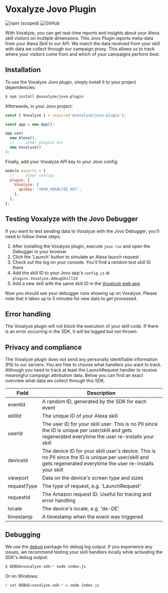 # Voxalyze Jovo Plugin

![npm (scoped)](https://img.shields.io/npm/v/@voxalyze/jovo-plugin?style=flat-square) ![GitHub](https://img.shields.io/github/license/voxalyze/skill-sdk?style=flat-square)

With Voxalyze, you can get real-time reports and insights about your Alexa skill visitors on multiple dimensions. This Jovo Plugin reports meta-data from your Alexa Skill to our API. We match the data received from your skill with data we collect through our campaign proxy. This allows us to track where your visitors come from and which of your campaigns perform best.

## Installation

To use the Voxalyze Jovo plugin, simply install it to your project dependencies:

```bash
$ npm install @voxalyze/jovo-plugin
```

Afterwards, in your Jovo project:

```js
const { Voxalyze } = require('@voxalyze/jovo-plugin');

const app = new App();

app.use(
  new Alexa(),
  // ... other plugins etc.
  new Voxalyze()
);
```

Finally, add your Voxalyze API key to your Jovo config:

```js
module.exports = {
  // ... other configs
  plugin: {
    Voxalyze: {
      apiKey: 'YOUR_VOXALYZE_KEY',
    },
  },
};
```

## Testing Voxalyze with the Jovo Debugger

If you want to test sending data to Voxalyze with the Jovo Debugger, you'll need to follow these steps:

1. After installing the Voxalyze plugin, execute `jovo run` and open the Debugger in your browser
2. Click the 'Launch' button to simulate an Alexa launch request
3. Check out the log on your console. You'll find a random test skill ID there
4. Add the skill ID to your Jovo app's `config.js` at `plugins.Voxalyze.debugSkillId`
5. Add a new skill with the same skill ID in the [Voxalyze web app](https://app.voxalyze.com/skillss)

Now you should see your debugger runs showing up on Voxalyze. Please note that it takes up to 5 minutes for new
data to get processed.

## Error handling

The Voxalyze plugin will not block the execution of your skill code. If there is an error occurring in the SDK, it will be logged but not thrown.

## Privacy and compliance

The Voxalyze plugin does not send any personally identifiable information (PII) to our servers. You are free to choose what handlers you want to track. Although you need to track at least the LaunchRequest handler to receive meaningful campaign attribution data. Below you can find an exact overview what data we collect through this SDK.

| Field       | Description                                                                                                                                                     |
| ----------- | --------------------------------------------------------------------------------------------------------------------------------------------------------------- |
| eventId     | A random ID, generated by the SDK for each event                                                                                                                |
| skillId     | The unique ID of your Alexa skill                                                                                                                               |
| userId      | The user ID for your skill user. This is no PII since the ID is unique per user/skill and gets regenerated everytime the user re-installs your skill            |
| deviceId    | The device ID for your skill user's device. This is no PII since the ID is unique per user/skill and gets regenerated everytime the user re-installs your skill |
| viewport    | Data on the device's screen type and sizes                                                                                                                      |
| requestType | The type of request, e.g. 'LaunchRequest'                                                                                                                       |
| requestId   | The Amazon request ID. Useful for tracing and error handling                                                                                                    |
| locale      | The device's locale, e.g. 'de-DE'                                                                                                                               |
| timestamp   | A timestamp when the event was triggered                                                                                                                        |

## Debugging

We use the [debug](https://www.npmjs.com/package/debug) package for debug log output. If you experience any issues, we recommend testing your skill handlers locally while activating the SDK's debug output:

```bash
$ DEBUG=voxalyze-sdk:* node index.js
```

Or on Windows:

```powershell
> set DEBUG=voxalyze-sdk:* & node index.js
```
